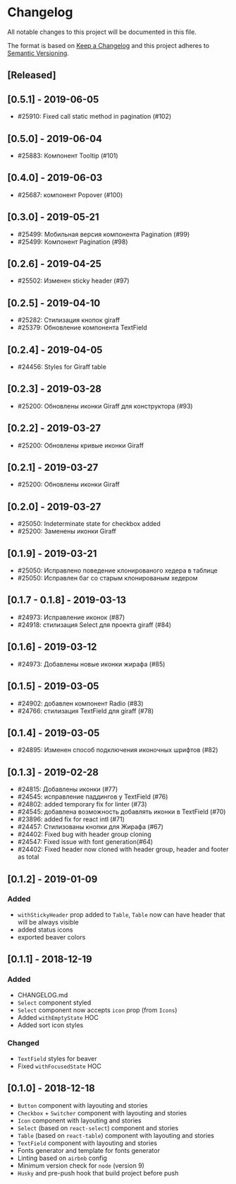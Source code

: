 # Changelog
All notable changes to this project will be documented in this file.

The format is based on [Keep a Changelog](http://keepachangelog.com/) and this project adheres to [Semantic Versioning](http://semver.org/).


## [Released]

## [0.5.1] - 2019-06-05
- \#25910: Fixed call static method in pagination (#102)

## [0.5.0] - 2019-06-04
- \#25883: Компонент Tooltip (#101)

## [0.4.0] - 2019-06-03
- \#25687: компонент Popover (#100)

## [0.3.0] - 2019-05-21

- \#25499: Мобильная версия компонента Pagination (#99)
- \#25499: Компонент Pagination (#98)

## [0.2.6] - 2019-04-25

- \#25502: Изменен sticky header (#97)

## [0.2.5] - 2019-04-10

- \#25282: Cтилизация кнопок giraff
- \#25379: Обновление компонента TextField

## [0.2.4] - 2019-04-05

- \#24456: Styles for Giraff table

## [0.2.3] - 2019-03-28

- \#25200: Обновлены иконки Giraff для конструктора (#93)

## [0.2.2] - 2019-03-27

- \#25200: Обновлены кривые иконки Giraff

## [0.2.1] - 2019-03-27

- \#25200: Обновлены иконки Giraff

## [0.2.0] - 2019-03-27

- \#25050: Indeterminate state for checkbox added 
- \#25200: Заменены иконки Giraff

## [0.1.9] - 2019-03-21

- \#25050: Исправлено поведение клонированого хедера в таблице 
- \#25050: Исправлен баг со старым клонированым хедером 

## [0.1.7 - 0.1.8] - 2019-03-13

- \#24973: Исправление иконок (#87)
- \#24918: стилизация Select для проекта giraff (#84)

## [0.1.6] - 2019-03-12

- \#24973: Добавлены новые иконки жирафа (#85)

## [0.1.5] - 2019-03-05

- \#24902: добавлен компонент Radio (#83)
- \#24766: стилизация TextField для giraff (#78)

## [0.1.4] - 2019-03-05

- \#24895: Изменен способ подключения иконочных шрифтов (#82)

## [0.1.3] - 2019-02-28

- \#24815: Добавлены иконки (#77)
- \#24545: исправление паддингов у TextField (#76)
- \#24802: added temporary fix for linter (#73)
- \#24545: добавлена возможность добавлять иконки в TextField (#70)
- \#23896: added fix for react intl (#71)
- \#24457: Cтилизованы кнопки для Жирафа (#67)
- \#24402: Fixed bug with header group cloning
- \#24547: Fixed issue with font generation(#64)
- \#24402: Fixed header now cloned with header group, header and footer as total

## [0.1.2] - 2019-01-09
### Added
- `withStickyHeader` prop added to `Table`, `Table` now can have header that will be always visible
- added status icons 
- exported beaver colors  

## [0.1.1] - 2018-12-19
### Added
- CHANGELOG.md
- `Select` component styled
- `Select` component now accepts `icon` prop (from `Icons`)
- Added `withEmptyState` HOC
- Added sort icon styles

### Changed
- `TextField` styles for beaver
- Fixed `withFocusedState` HOC

## [0.1.0] - 2018-12-18
- `Button` component with layouting and stories
- `Checkbox` + `Switcher` component with layouting and stories
- `Icon` component with layouting and stories
- `Select` (based on `react-select`) component and stories
- `Table` (based on `react-table`) component with layouting and stories 
- `TextField` component with layouting and stories
- Fonts generator and template for fonts generator
- Linting based on `airbnb` config
- Minimum version check for `node` (version 9)
- `Husky` and pre-push hook that build project before push  
